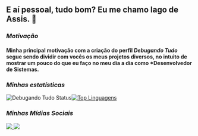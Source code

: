 ## E aí pessoal, tudo bom? Eu me chamo Iago de Assis. 👋
### _Motivação_
#### Minha principal motivação com a criação do perfil _Debugando Tudo_ segue sendo dividir com vocês os meus projetos diversos, no intuito de mostrar um pouco do que eu faço no meu dia a dia como *Desenvolvedor de Sistemas.
### _Minhas estatísticas_
![Debugando Tudo Status](https://github-readme-stats.vercel.app/api?username=debugandotudo&show_icons=true)[![Top Linguagens](https://github-readme-stats.vercel.app/api/top-langs/?username=debugandotudo&layout=compact)](https://github.com/debugandotudo/github-readme-stats)
### _Minhas Mídias Sociais_
<div> 
  <a href="https://www.linkedin.com/in/iago-de-assis/" target="_blank"><img src="https://img.shields.io/badge/LinkedIn-0077B5?style=for-the-badge&logo=linkedin&logoColor=white" target="_blank">
</a>
  <a href="https://www.instagram.com/debugandotudo/" target="_blank"><img src="https://img.shields.io/badge/Instagram-E4405F?style=for-the-badge&logo=instagram&logoColor=white" target="_blank">
</a>
</div> 
 
  
